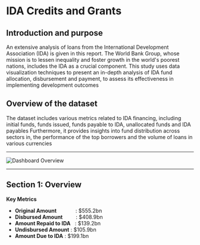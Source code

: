 # IDA Credits and Grants
**Introduction and purpose**
--

An extensive analysis of loans from the International Development Association (IDA) is given in this report. The World Bank Group, whose mission is to lessen inequality and foster growth in the world's poorest nations, includes the IDA as a crucial component. This study uses data visualization techniques to present an in-depth analysis of IDA fund allocation, disbursement and payment, to assess its effectiveness in implementing development outcomes

**Overview of the dataset**
--

The dataset includes various metrics related to IDA financing, including initial funds, funds issued, funds payable to IDA, unallocated funds and IDA payables Furthermore, it provides insights into fund distribution across sectors in, the performance of the top borrowers and the volume of loans in various currencies

---

![Dashboard Overview](https://drive.google.com/uc?export=view&id=1CoU28pihigfcNjvqyyLM_FAc0GjPFkSN)

---

**Section 1: Overview**
--

**Key Metrics**

- **Original Amount**&nbsp;&nbsp;&nbsp;&nbsp;&nbsp;&nbsp;&nbsp;&nbsp;&nbsp;&nbsp;&nbsp;&nbsp;&nbsp;: $555.2bn
- **Disbursed Amount**&nbsp;&nbsp;&nbsp;&nbsp;&nbsp;&nbsp;&nbsp;&nbsp;&nbsp;: $408.9bn
- **Amount Repaid to IDA**&nbsp;&nbsp;&nbsp;: $139.2bn
- **Undisbursed Amount**   : $105.9bn
- **Amount Due to IDA**    : $199.1bn
